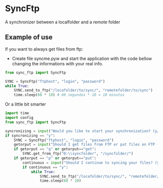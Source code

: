 # SyncFtp

A synchronizer between a localfolder and a remote folder

## Example of use

If you want to always get files from ftp:

* Create file syncme.pyw and start the application with the code bellow changing the informations with your real info.

```python
from sync_ftp import SyncFtp

SYNC = SyncFtp("ftphost", "login", "password")
while True:
    SYNC.send_to_ftp("/locafolder/to/sync/", "remotefolder/to/sync")
    time.sleep(60 * 10) # 60 segundos * 10 = 10 minutos
```

Or a little bit smarter

```python
import time
import config
from sync_ftp import SyncFtp

syncronizing = input("Would you like to start your synchronization? (y/n): ")
if syncronizing == "y":
    SYNC = SyncFtp("ftphost", "login", "password")
    getorput = input("Should I get files from FTP or put files on FTP (g/p): ")
    if getorput == "g" or getorput=="get":
        SYNC.get_from_ftp("D:\\syncfolder", "/syncfolder/")
    if getorput == "p" or getorput=="put":
        continuous = input("Should I continue to syncing your files? (y/n): ")
        if continuous == "y":
            while True:
                SYNC.send_to_ftp("/locafolder/to/sync/", "remotefolder/to/sync")
                time.sleep(60 * 10)

```
